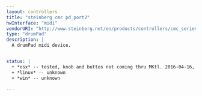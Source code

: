 ```yaml
---
layout: controllers
title: "steinberg cmc pd_port2"
hwInterface: "midi"
vendorURI: "http://www.steinberg.net/en/products/controllers/cmc_series/models/cmc_pd.html"
type: "drumPad"
description: |
  A drumPad midi device.


status: |
  + *osx* -- tested, knob and buttos not coming thru MKtl. 2016-04-16, adc
  + *linux* -- unknown
  + *win* -- unknown

---
```


